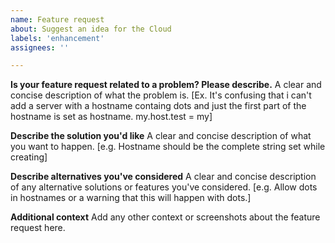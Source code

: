 ```yaml
---
name: Feature request
about: Suggest an idea for the Cloud
labels: 'enhancement'
assignees: ''

---
```


**Is your feature request related to a problem? Please describe.**
A clear and concise description of what the problem is. [Ex. It's confusing that i can't add a server with a hostname containg dots and just the first part of the hostname is set as hostname. my.host.test = my]

**Describe the solution you'd like**
A clear and concise description of what you want to happen.
[e.g. Hostname should be the complete string set while creating] 

**Describe alternatives you've considered**
A clear and concise description of any alternative solutions or features you've considered.
[e.g. Allow dots in hostnames or a warning that this will happen with dots.]

**Additional context**
Add any other context or screenshots about the feature request here.


